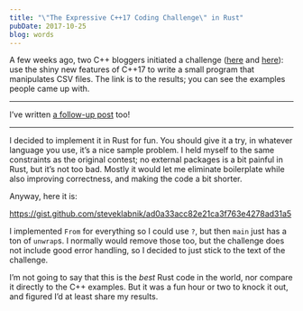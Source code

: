 ```yaml
---
title: "\"The Expressive C++17 Coding Challenge\" in Rust"
pubDate: 2017-10-25
blog: words
---
```



A few weeks ago, two C++ bloggers initiated a challenge ([here](https://www.fluentcpp.com/2017/10/23/results-expressive-cpp17-coding-challenge/) and [here](http://www.bfilipek.com/2017/09/the-expressive-cpp17-challenge.html)): use the shiny new features of C++17 to write a small program that manipulates CSV files. The link is to the results; you can see the examples people came up with.

---

I’ve written [a follow-up post](http://words.steveklabnik.com/the-expressive-c-17-coding-challenge-in-rust-revisited) too!

---

I decided to implement it in Rust for fun. You should give it a try, in whatever language you use, it’s a nice sample problem. I held myself to the same constraints as the original contest; no external packages is a bit painful in Rust, but it’s not too bad. Mostly it would let me eliminate boilerplate while also improving correctness, and making the code a bit shorter.

Anyway, here it is:

https://gist.github.com/steveklabnik/ad0a33acc82e21ca3f763e4278ad31a5

I implemented `From` for everything so I could use `?`, but then `main` just has a ton of `unwrap`s. I normally would remove those too, but the challenge does not include good error handling, so I decided to just stick to the text of the challenge.

I’m not going to say that this is the *best* Rust code in the world, nor compare it directly to the C++ examples. But it was a fun hour or two to knock it out, and figured I’d at least share my results.
